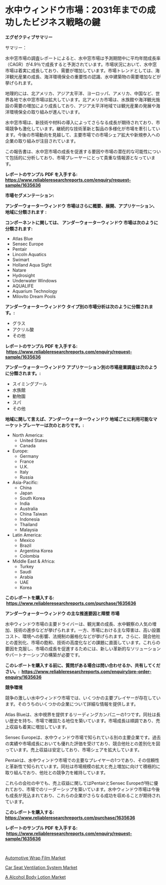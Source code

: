 <p><h1>水中ウィンドウ市場：2031年までの成功したビジネス戦略の鍵</h1></p><p><strong>エグゼクティブサマリー</strong></p>
<p><p>サマリー：</p><p>水中窓市場の調査レポートによると、水中窓市場は予測期間中に平均年間成長率（CAGR）が4.9％で成長すると予測されています。市場状況において、水中窓市場は着実に成長しており、需要が増加しています。市場トレンドとしては、海洋観光産業の成長、海洋環境保全の重要性の認識、水中建築物の需要増加などが挙げられます。</p><p>地理的には、北アメリカ、アジア太平洋、ヨーロッパ、アメリカ、中国など、世界各地で水中窓市場は拡大しています。北アメリカ市場は、水族館や海洋観光施設の需要の増加により成長しており、アジア太平洋地域では観光産業の発展や海洋環境保全の取り組みが進んでいます。</p><p>水中窓市場は、新技術や材料の導入によってさらなる成長が期待されており、市場競争も激化しています。継続的な技術革新と製品の多様化が市場を牽引しています。今後の市場動向を見越して、主要市場での市場シェア拡大や新規参入への企業の取り組みが注目されています。</p><p>この報告書は、水中窓市場の成長を促進する要因や市場の潜在的な可能性について包括的に分析しており、市場プレーヤーにとって貴重な情報源となっています。</p></p>
<p><strong>レポートのサンプル PDF を入手する: <a href="https://www.reliableresearchreports.com/enquiry/request-sample/1635636">https://www.reliableresearchreports.com/enquiry/request-sample/1635636</a></strong></p>
<p><strong>市場セグメンテーション:</strong></p>
<p><strong> アンダーウォーターウィンドウ 市場はさらに概要、展開、アプリケーション、地域に分類されます :</strong></p>
<p><strong>コンポーネントに関しては、 アンダーウォーターウィンドウ 市場は次のように分類されます: &nbsp;</strong></p>
<p><ul><li>Atlas Blue</li><li>Sensec Europe</li><li>Pentair</li><li>Lincoln Aquatics</li><li>Swimart</li><li>Holland Aqua Sight</li><li>Natare</li><li>Hydrosight</li><li>Underwater Windows</li><li>AQUALIFE</li><li>Aquarium Technology</li><li>Milovito Dream Pools</li></ul></p>
<p><strong> アンダーウォーターウィンドウ タイプ別の市場分析は次のように分類されます。:</strong></p>
<p><ul><li>グラス</li><li>アクリル酸</li><li>その他</li></ul></p>
<p><strong>レポートのサンプル PDF を入手する: &nbsp;<a href="https://www.reliableresearchreports.com/enquiry/request-sample/1635636">https://www.reliableresearchreports.com/enquiry/request-sample/1635636</a></strong></p>
<p><strong> アンダーウォーターウィンドウ アプリケーション別の市場産業調査は次のように分類されます。:</strong></p>
<p><ul><li>スイミングプール</li><li>水族館</li><li>動物園</li><li>スパ</li><li>その他</li></ul></p>
<p><strong>地域に関して言えば、アンダーウォーターウィンドウ 地域ごとに利用可能なマーケットプレーヤーは次のとおりです。:</strong></p>
<p><ul>
    <li>
        North America:
        <ul>
            <li>United States</li>
            <li>Canada</li>
        </ul>
    </li>
    <li>
        Europe:
        <ul>
            <li>Germany</li>
            <li>France</li>
            <li>U.K.</li>
            <li>Italy</li>
            <li>Russia</li>
        </ul>
    </li>
    <li>
        Asia-Pacific:
        <ul>
            <li>China</li>
            <li>Japan</li>
            <li>South Korea</li>
            <li>India</li>
            <li>Australia</li>
            <li>China Taiwan</li>
            <li>Indonesia</li>
            <li>Thailand</li>
            <li>Malaysia</li>
        </ul>
    </li>
    <li>
        Latin America:
        <ul>
            <li>Mexico</li>
            <li>Brazil</li>
            <li>Argentina Korea</li>
            <li>Colombia</li>
        </ul>
    </li>
    <li>
        Middle East & Africa:
        <ul>
            <li>Turkey</li>
            <li>Saudi</li>
            <li>Arabia</li>
            <li>UAE</li>
            <li>Korea</li>
        </ul>
    </li>
    </ul></p>
<p><strong>このレポートを購入する: &nbsp;<a href="https://www.reliableresearchreports.com/purchase/1635636">https://www.reliableresearchreports.com/purchase/1635636</a></strong></p>
<p><strong>アンダーウォーターウィンドウ の主な推進要因と障壁 市場</strong></p>
<p><p>水中ウィンドウ市場の主要ドライバーは、観光業の成長、水中観察の人気の増加、技術の進歩などが挙げられます。一方、市場における主な障害は、高い設置コスト、環境への影響、法規制の厳格化などが挙げられます。さらに、競合他社との差別化、市場の飽和、技術の高度化などの課題に直面しています。これらの要因を克服し、市場の成長を促進するためには、新しい革新的なソリューションやパートナーシップの構築が必要です。</p></p>
<p><strong>このレポートを購入する前に、質問がある場合は問い合わせるか、共有してください。:&nbsp; <a href="https://www.reliableresearchreports.com/enquiry/pre-order-enquiry/1635636">https://www.reliableresearchreports.com/enquiry/pre-order-enquiry/1635636</a></strong></p>
<p><strong>競争環境</strong></p>
<p><p>競争の激しい水中ウィンドウ市場では、いくつかの主要プレイヤーが存在しています。そのうちのいくつかの企業について詳細な情報を提供します。</p><p>Atlas Blueは、水中視界を提供するリーディングカンパニーの1つです。同社は長い歴史を持ち、市場で確固たる地位を築いています。市場成長は順調であり、売上収益も着実に増加しています。</p><p>Sensec Europeは、水中ウィンドウ市場で知られている別の主要企業です。過去の実績や市場成長においても優れた評価を受けており、競合他社との差別化を図っています。売上収益は安定しており、市場シェアを拡大しています。</p><p>Pentairは、水中ウィンドウ市場での主要なプレイヤーの1つであり、その信頼性と革新性で知られています。同社は市場規模の拡大と売上増加に向けて積極的に取り組んでおり、他社との競争力を維持しています。</p><p>これらの会社の中でも、売上収益に関してはPentairとSensec Europeが特に優れており、市場でのリーダーシップを築いています。水中ウィンドウ市場は今後も成長が見込まれており、これらの企業がさらなる成功を収めることが期待されています。</p></p>
<p><strong>このレポートを購入する: &nbsp; <a href="https://www.reliableresearchreports.com/purchase/1635636">https://www.reliableresearchreports.com/purchase/1635636</a></strong></p>
<p><strong>レポートのサンプル PDF を入手する: &nbsp;<a href="https://www.reliableresearchreports.com/enquiry/request-sample/1635636">https://www.reliableresearchreports.com/enquiry/request-sample/1635636</a></strong><strong></strong></p>
<p>&nbsp;</p>
<p><p><a href="https://florentine-yuzu-f42.notion.site/Automotive-Wrap-Film-Market-Growth-Market-Trends-COVID-19-Impact-and-Forecasts-for-period-from-20-b810e7dbab8d49788f540f2f947bd653">Automotive Wrap Film Market</a></p><p><a href="https://fuschia-pecorino-a6d.notion.site/Insights-into-Car-Seat-Ventilation-System-Market-Size-Analysing-Market-Share-Trends-and-Growth-fr-7c70d5fb498d41d985c5162a22723e87">Car Seat Ventilation System Market</a></p><p><a href="https://github.com/PeterParrish5/Market-Research-Report-List-4/blob/main/a-alcohol-body-lotion-market.md">A Alcohol Body Lotion Market</a></p></p>